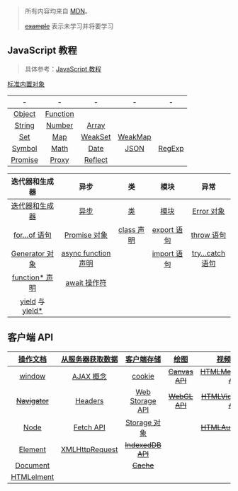 > 所有内容均来自 [MDN](https://developer.mozilla.org/zh-CN/)。
>
> ~~[example]()~~ 表示未学习并将要学习





## JavaScript 教程

> 具体参考：[JavaScript 教程](https://developer.mozilla.org/zh-CN/docs/Web/JavaScript)

[标准内置对象](https://developer.mozilla.org/zh-CN/docs/Web/JavaScript/Reference/Global_Objects)

|                              -                               |                              -                               |                              -                               |                              -                               |                              -                               |
| :----------------------------------------------------------: | :----------------------------------------------------------: | :----------------------------------------------------------: | :----------------------------------------------------------: | :----------------------------------------------------------: |
| [Object](https://developer.mozilla.org/zh-CN/docs/Web/JavaScript/Reference/Global_Objects/Object) | [Function](https://developer.mozilla.org/zh-CN/docs/Web/JavaScript/Reference/Global_Objects/Function) |                                                              |                                                              |                                                              |
| [String](https://developer.mozilla.org/zh-CN/docs/Web/JavaScript/Reference/Global_Objects/String) | [Number](https://developer.mozilla.org/zh-CN/docs/Web/JavaScript/Reference/Global_Objects/Number) | [Array](https://developer.mozilla.org/zh-CN/docs/Web/JavaScript/Reference/Global_Objects/Array) |                                                              |                                                              |
| [Set](https://developer.mozilla.org/zh-CN/docs/Web/JavaScript/Reference/Global_Objects/Set) | [Map](https://developer.mozilla.org/zh-CN/docs/Web/JavaScript/Reference/Global_Objects/Map) | [WeakSet](https://developer.mozilla.org/zh-CN/docs/Web/JavaScript/Reference/Global_Objects/WeakRef) | [WeakMap](https://developer.mozilla.org/zh-CN/docs/Web/JavaScript/Reference/Global_Objects/WeakMap) |                                                              |
| [Symbol](https://developer.mozilla.org/zh-CN/docs/Web/JavaScript/Reference/Global_Objects/Symbol) | [Math](https://developer.mozilla.org/zh-CN/docs/Web/JavaScript/Reference/Global_Objects/Math) | [Date](https://developer.mozilla.org/zh-CN/docs/Web/JavaScript/Reference/Global_Objects/Date) | [JSON](https://developer.mozilla.org/zh-CN/docs/Web/JavaScript/Reference/Global_Objects/JSON) | [RegExp](https://developer.mozilla.org/zh-CN/docs/Web/JavaScript/Reference/Global_Objects/RegExp) |
| [Promise](https://developer.mozilla.org/zh-CN/docs/Web/JavaScript/Reference/Global_Objects/Promise) | [Proxy](https://developer.mozilla.org/zh-CN/docs/Web/JavaScript/Reference/Global_Objects/Proxy) | [Reflect](https://developer.mozilla.org/zh-CN/docs/Web/JavaScript/Reference/Global_Objects/Reflect) |                                                              |                                                              |



|                        迭代器和生成器                        |                             异步                             |                              类                              |                             模块                             |                             异常                             |
| :----------------------------------------------------------: | :----------------------------------------------------------: | :----------------------------------------------------------: | :----------------------------------------------------------: | :----------------------------------------------------------: |
| [迭代器和生成器](https://developer.mozilla.org/zh-CN/docs/Web/JavaScript/Guide/Iterators_and_generators) | [异步](https://developer.mozilla.org/zh-CN/docs/Learn/JavaScript/Asynchronous) | [类](https://developer.mozilla.org/zh-CN/docs/Web/JavaScript/Reference/Classes) | [模块](https://developer.mozilla.org/zh-CN/docs/Web/JavaScript/Guide/Modules) | [Error 对象](https://developer.mozilla.org/zh-CN/docs/Web/JavaScript/Reference/Global_Objects/Error) |
| [for…of 语句](https://developer.mozilla.org/zh-CN/docs/Web/JavaScript/Reference/Statements/for...of) | [Promise 对象](https://developer.mozilla.org/zh-CN/docs/Web/JavaScript/Reference/Global_Objects/Promise) | [class 声明](https://developer.mozilla.org/zh-CN/docs/Web/JavaScript/Reference/Statements/class) | [export 语句](https://developer.mozilla.org/zh-CN/docs/Web/JavaScript/Reference/Statements/export) | [throw 语句](https://developer.mozilla.org/zh-CN/docs/Web/JavaScript/Reference/Statements/throw) |
| [Generator 对象](https://developer.mozilla.org/zh-CN/docs/Web/JavaScript/Reference/Global_Objects/Generator) | [async function 声明](https://developer.mozilla.org/zh-CN/docs/Web/JavaScript/Reference/Statements/async_function) |                                                              | [import 语句](https://developer.mozilla.org/zh-CN/docs/Web/JavaScript/Reference/Statements/import) | [try…catch 语句](https://developer.mozilla.org/zh-CN/docs/Web/JavaScript/Reference/Statements/try...catch) |
| [function* 声明](https://developer.mozilla.org/zh-CN/docs/Web/JavaScript/Reference/Statements/function*) | [await 操作符](https://developer.mozilla.org/zh-CN/docs/Web/JavaScript/Reference/Operators/await) |                                                              |                                                              |                                                              |
| [yield](https://developer.mozilla.org/zh-CN/docs/Web/JavaScript/Reference/Operators/yield) 与 [yield*](https://developer.mozilla.org/zh-CN/docs/Web/JavaScript/Reference/Operators/yield*) |                                                              |                                                              |                                                              |                                                              |





## 客户端 API

| [操作文档](https://developer.mozilla.org/zh-CN/docs/Learn/JavaScript/Client-side_web_APIs/Manipulating_documents) | [从服务器获取数据](https://developer.mozilla.org/zh-CN/docs/Learn/JavaScript/Client-side_web_APIs/Fetching_data) | [客户端存储](https://developer.mozilla.org/zh-CN/docs/Learn/JavaScript/Client-side_web_APIs/Client-side_storage) | [绘图](https://developer.mozilla.org/zh-CN/docs/Learn/JavaScript/Client-side_web_APIs/Drawing_graphics) | [视频和音频](https://developer.mozilla.org/zh-CN/docs/Learn/JavaScript/Client-side_web_APIs/Video_and_audio_APIs) |
| :----------------------------------------------------------: | :----------------------------------------------------------: | :----------------------------------------------------------: | :----------------------------------------------------------: | :----------------------------------------------------------: |
| [window](https://developer.mozilla.org/zh-CN/docs/Web/API/Window) | [AJAX 概念](https://developer.mozilla.org/zh-CN/docs/Web/Guide/AJAX/Getting_Started) | [cookie](https://developer.mozilla.org/zh-CN/docs/Web/API/Document/cookie) | ~~[Canvas API](https://developer.mozilla.org/zh-CN/docs/Web/API/Canvas_API)~~ | ~~[HTMLMediaElement API](https://developer.mozilla.org/zh-CN/docs/Web/API/HTMLMediaElement)~~ |
| ~~[Navigator](https://developer.mozilla.org/zh-CN/docs/Web/API/Navigator)~~ | [Headers](https://developer.mozilla.org/zh-CN/docs/Web/API/Headers) | [Web Storage API](https://developer.mozilla.org/zh-CN/docs/Web/API/Web_Storage_API) | ~~[WebGL API](https://developer.mozilla.org/zh-CN/docs/Web/API/WebGL_API)~~ | ~~[HTMLVideoElement API](https://developer.mozilla.org/zh-CN/docs/Web/API/HTMLVideoElement)~~ |
| [Node](https://developer.mozilla.org/zh-CN/docs/Web/API/Node) | [Fetch API](https://developer.mozilla.org/zh-CN/docs/Web/API/Fetch_API) | [Storage 对象](https://developer.mozilla.org/zh-CN/docs/Web/API/Storage) |                                                              | ~~[HTMLAudioElement](https://developer.mozilla.org/zh-CN/docs/Web/API/HTMLAudioElement)~~ |
| [Element](https://developer.mozilla.org/zh-CN/docs/Web/API/Element) | [XMLHttpRequest](https://developer.mozilla.org/zh-CN/docs/Web/API/XMLHttpRequest) | ~~[IndexedDB API](https://developer.mozilla.org/zh-CN/docs/Web/API/IndexedDB_API)~~ |                                                              |                                                              |
| [Document](https://developer.mozilla.org/zh-CN/docs/Web/API/Document) |                                                              | ~~[Cache](https://developer.mozilla.org/zh-CN/docs/Web/API/Cache)~~ |                                                              |                                                              |
| [HTMLelment](https://developer.mozilla.org/zh-CN/docs/Web/API/HTMLElement) |                                                              |                                                              |                                                              |                                                              |

